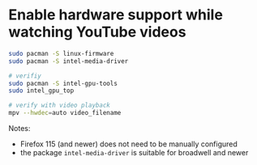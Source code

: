 # Enable hardware support while watching YouTube videos

```bash
sudo pacman -S linux-firmware
sudo pacman -S intel-media-driver

# verifiy
sudo pacman -S intel-gpu-tools
sudo intel_gpu_top

# verify with video playback
mpv --hwdec=auto video_filename
```

Notes:
- Firefox 115 (and newer) does not need to be manually configured
- the package `intel-media-driver` is suitable for broadwell and newer
